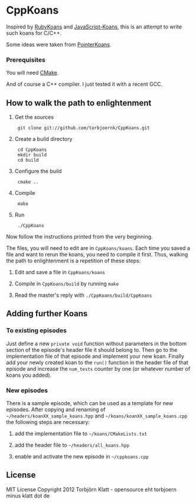 # CppKoans

Inspired by [RubyKoans](https://github.com/edgecase/ruby_koans) and
[JavaScript-Koans](https://github.com/liammclennan/JavaScript-Koans), this is
an attempt to write such koans for C/C++.

Some ideas were taken from [PointerKoans](https://github.com/paytonrules/PointerKoan).

### Prerequisites

You will need [CMake](http://cmake.org/).

And of course a C++ compiler.
I just tested it with a recent GCC.

## How to walk the path to enlightenment

1. Get the sources

        git clone git://github.com/torbjoernk/CppKoans.git

2. Create a build directory

        cd CppKoans
        mkdir build
        cd build

3. Configure the build

        cmake ..

4. Compile

        make

5. Run

        ./CppKoans


Now follow the instructions printed from the very beginning.

The files, you will need to edit are in `CppKoans/koans`.
Each time you saved a file and want to rerun the koans, you need to compile it
first.
Thus, walking the path to enlightenment is a repetition of these steps:

1. Edit and save a file in `CppKoans/koans`

2. Compile in `CppKoans/build` by running `make`

3. Read the master's reply with `./CppKoans/build/CppKoans`


## Adding further Koans

### To existing episodes

Just define a new `private void` function without parameters in the bottom
section of the episode's header file it should belong to.
Then go to the implementation file of that episode and implement your new koan.
Finally add your newly created koan to the `run()` function in the header file
of that episode and increase the `num_tests` counter by one (or whatever number
of koans you added).

### New episodes
There is a sample episode, which can be used as a template for new episodes.
After copying and renaming of `~/headers/koanXX_sample_koans.hpp` and
`~/koans/koanXX_sample_koans.cpp` the following steps are necessary:

1. add the implementation file to `~/koans/CMakeLists.txt`

2. add the header file to `~/headers/all_koans.hpp`

3. enable and activate the new episode in `~/cppkoans.cpp`


## License

MIT License Copyright 2012 Torbjörn Klatt - opensource eht torbjoern minus klatt dot de
